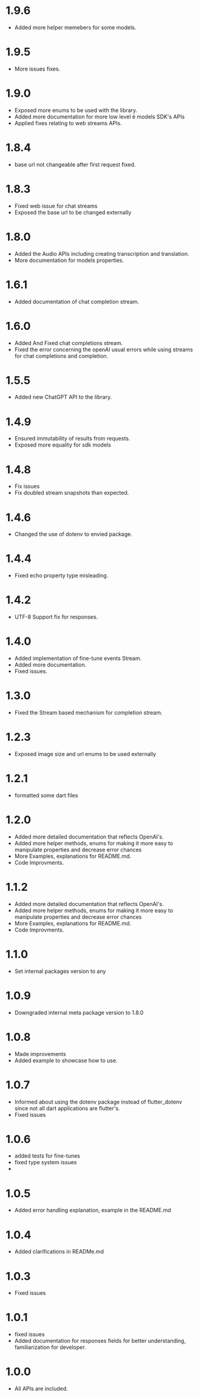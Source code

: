 # 1.9.6
 - Added more helper memebers for some models.
 
# 1.9.5
 - More issues fixes.
# 1.9.0

- Exposed more enums to be used with the library.
- Added more documentation for more low level é models SDK's APIs
- Applied fixes relating to web streams APIs.

# 1.8.4

- base url not changeable after first request fixed.

# 1.8.3

- Fixed web issue for chat streams
- Exposed the base url to be changed externally

# 1.8.0

- Added the Audio APIs including creating transcription and translation.
- More documentation for models properties.

# 1.6.1

- Added documentation of chat completion stream.

# 1.6.0

- Added And Fixed chat completions stream.
- Fixed the error concerning the openAI usual errors while using streams for chat completions and completion.

# 1.5.5

- Added new ChatGPT API to the library.

# 1.4.9

- Ensured immutability of results from requests.
- Exposed more equality for sdk models

# 1.4.8

- Fix issues
- Fix doubled stream snapshots than expected.

# 1.4.6

- Changed the use of dotenv to envied package.

# 1.4.4

- Fixed echo property type misleading.

# 1.4.2

- UTF-8 Support fix for responses.

# 1.4.0

- Added implementation of fine-tune events Stream.
- Added more documentation.
- Fixed issues.

# 1.3.0

- Fixed the Stream based mechanism for completion stream.

# 1.2.3

- Exposed image size and url enums to be used externally

# 1.2.1

- formatted some dart files

# 1.2.0

- Added more detailed documentation that reflects OpenAI's.
- Added more helper methods, enums for making it more easy to manipulate properties and decrease error chances
- More Examples, explanations for README.md.
- Code Improvments.

# 1.1.2

- Added more detailed documentation that reflects OpenAI's.
- Added more helper methods, enums for making it more easy to manipulate properties and decrease error chances
- More Examples, explanations for README.md.
- Code Improvments.

# 1.1.0

- Set internal packages version to any

# 1.0.9

- Downgraded internal meta package version to 1.8.0

# 1.0.8

- Made improvements
- Added example to showcase how to use.

# 1.0.7

- Informed about using the dotenv package instead of flutter_dotenv since not all dart applications are flutter's.
- Fixed issues

# 1.0.6

- added tests for fine-tunes
- fixed type system issues
-

# 1.0.5

- Added error handling explanation, example in the README.md

# 1.0.4

- Added clarifications in READMe.md

# 1.0.3

- Fixed issues

# 1.0.1

- fixed issues
- Added documentation for responses fields for better understanding, familiarization for developer.

# 1.0.0

- All APIs are included.
